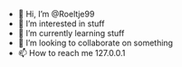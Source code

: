 - 👋 Hi, I’m @Roeltje99
- 👀 I’m interested in stuff
- 🌱 I’m currently learning stuff
- 💞️ I’m looking to collaborate on something
- 📫 How to reach me 127.0.0.1

<!---
Roeltje99/Roeltje99 is a ✨ special ✨ repository because its `README.md` (this file) appears on your GitHub profile.
You can click the Preview link to take a look at your changes.
--->
